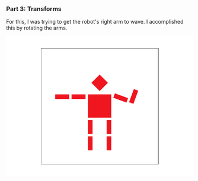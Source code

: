 ### Part 3: Transforms

For this, I was trying to get the robot's right arm to wave. I accomplished this by rotating the arms. 

![waving_robot](../proj1/task3_img/screenshot_2-16_15-50-48.png)
